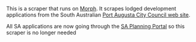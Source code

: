 This is a scraper that runs on [Morph](https://morph.io).  It scrapes lodged development applications from the South Australian [Port Augusta City Council web site](https://www.portaugusta.sa.gov.au).

All SA applications are now going through the [SA Planning Portal](https://github.com/planningalerts-scrapers/saplanningportal) so this scraper is no longer needed
